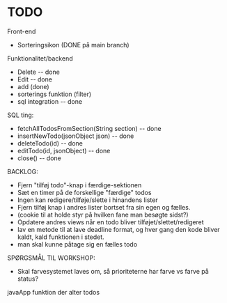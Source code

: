 # TODO
Front-end
- Sorteringsikon (DONE på main branch)


Funktionalitet/backend
- Delete -- done
- Edit -- done
- add (done)
- sorterings funktion (filter)  
- sql integration -- done


SQL ting:
- fetchAllTodosFromSection(String section) -- done
- insertNewTodo(jsonObject json) -- done
- deleteTodo(id) -- done
- editTodo(id, jsonObject) -- done
- close() -- done


BACKLOG:
- Fjern "tilføj todo"-knap i færdige-sektionen
- Sæt en timer på de forskellige "færdige" todos
- Ingen kan redigere/tilføje/slette i hinandens lister
- Fjern tilføj knap i andres lister bortset fra sin egen og fælles.
- (cookie til at holde styr på hvilken fane man besøgte sidst?)
- Opdatere andres views når en todo bliver tilføjet/slettet/redigeret
- lav en metode til at lave deadline format, og hver gang den kode bliver kaldt, kald funktionen i stedet.
- man skal kunne påtage sig en fælles todo


SPØRGSMÅL TIL WORKSHOP:
- Skal farvesystemet laves om, så prioriteterne har farve vs farve på status?

javaApp funktion der   alter todos
